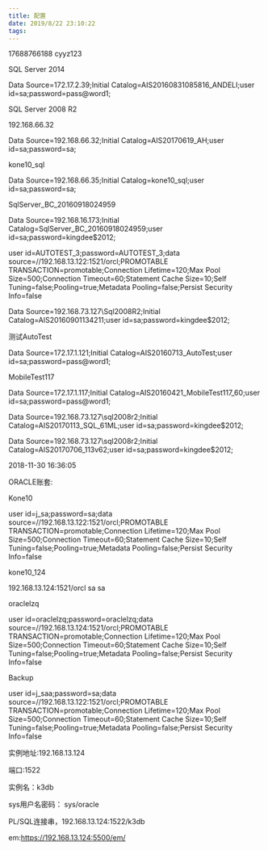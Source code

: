 ```yaml
---
title: 配置
date: 2019/8/22 23:10:22
tags:
---
```



17688766188 cyyz123

  


SQL Server 2014

Data Source=172.17.2.39;Initial Catalog=AIS20160831085816_ANDELI;user id=sa;password=pass@word1;

  


  


SQL Server 2008 R2

192.168.66.32

Data Source=192.168.66.32;Initial Catalog=AIS20170619_AH;user id=sa;password=sa;

  


  


kone10_sql

Data Source=192.168.66.35;Initial Catalog=kone10_sql;user id=sa;password=sa;

  


SqlServer_BC_20160918024959

Data Source=192.168.16.173;Initial Catalog=SqlServer_BC_20160918024959;user id=sa;password=kingdee$2012;

  


user id=AUTOTEST_3;password=AUTOTEST_3;data source=//192.168.13.122:1521/orcl;PROMOTABLE TRANSACTION=promotable;Connection Lifetime=120;Max Pool Size=500;Connection Timeout=60;Statement Cache Size=10;Self Tuning=false;Pooling=true;Metadata Pooling=false;Persist Security Info=false

  


Data Source=192.168.73.127\Sql2008R2;Initial Catalog=AIS20160901134211;user id=sa;password=kingdee$2012;

  


测试AutoTest

Data Source=172.17.1.121;Initial Catalog=AIS20160713_AutoTest;user id=sa;password=pass@word1;

  


MobileTest117

Data Source=172.17.1.117;Initial Catalog=AIS20160421_MobileTest117_60;user id=sa;password=pass@word1;

  


  


Data Source=192.168.73.127\sql2008r2;Initial Catalog=AIS20170113_SQL_61ML;user id=sa;password=kingdee$2012;

  


  


Data Source=192.168.73.127\sql2008r2;Initial Catalog=AIS20170706_113v62;user id=sa;password=kingdee$2012;

  


2018-11-30 16:36:05

ORACLE账套:

Kone10

user id=j_sa;password=sa;data source=//192.168.13.122:1521/orcl;PROMOTABLE TRANSACTION=promotable;Connection Lifetime=120;Max Pool Size=500;Connection Timeout=60;Statement Cache Size=10;Self Tuning=false;Pooling=true;Metadata Pooling=false;Persist Security Info=false

  


kone10_124

192.168.13.124:1521/orcl sa sa

  


oraclelzq

user id=oraclelzq;password=oraclelzq;data source=//192.168.13.124:1521/orcl;PROMOTABLE TRANSACTION=promotable;Connection Lifetime=120;Max Pool Size=500;Connection Timeout=60;Statement Cache Size=10;Self Tuning=false;Pooling=true;Metadata Pooling=false;Persist Security Info=false

  


Backup

user id=j_saa;password=sa;data source=//192.168.13.122:1521/orcl;PROMOTABLE TRANSACTION=promotable;Connection Lifetime=120;Max Pool Size=500;Connection Timeout=60;Statement Cache Size=10;Self Tuning=false;Pooling=true;Metadata Pooling=false;Persist Security Info=false

  


  


实例地址:192.168.13.124

端口:1522

实例名：k3db

sys用户名密码： sys/oracle

PL/SQL连接串，192.168.13.124:1522/k3db

em:<https://192.168.13.124:5500/em/>

  

